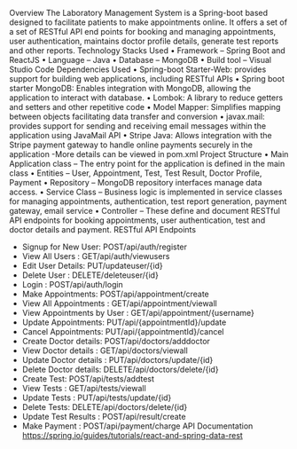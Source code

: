 Overview
The Laboratory Management System is a Spring-boot based designed to facilitate patients to make appointments online.
It offers a set of a set of RESTful API end points for booking and managing appointments, user authentication, maintains doctor profile details, 
generate test reports and other reports.
	Technology Stacks Used
•		Framework – Spring Boot and ReactJS
•		Language – Java
•		Database – MongoDB
•		Build tool – Visual Studio Code
	Dependencies Used
•		Spring-boot Starter-Web: provides support for building web applications, including RESTful APIs
•		Spring boot starter MongoDB: Enables integration with MongoDB, allowing the application to interact with database.
•		Lombok: A library to reduce getters and setters and other repetitive code
•		Model Mapper: Simplifies mapping between objects facilitating data transfer and conversion
•		javax.mail: provides support for sending and receiving email messages within the application using JavaMail API
•		Stripe Java: Allows integration with the Stripe payment gateway to handle online payments securely in the application
-More details can be viewed in pom.xml
Project Structure
•	Main Application class – The entry point for the application is defined in the main class
•	Entities – User, Appointment, Test, Test Result, Doctor Profile, Payment
•	Repository – MongoDB repository interfaces manage data access.
•	Service Class – Business logic is implemented in service classes for managing appointments, authentication, test report generation, payment gateway, email service
•	Controller – These define and document RESTful API endpoints for booking appointments, user authentication, test and doctor details and payment.
RESTful API Endpoints
-	Signup for New User: POST/api/auth/register
-	View All Users : GET/api/auth/viewusers
-	Edit User Details: PUT/updateuser/{id}
-	Delete User : DELETE/deleteuser/{id}
-	Login : POST/api/auth/login
-	Make Appointments: POST/api/appointment/create
-	View All Appointments : GET/api/appointment/viewall
-	View Appointments by User : GET/api/appointment/{username}
-	Update Appointments: PUT/api/{appointmentId}/update
-	Cancel Appointments: PUT/api/{appointmentId}/cancel
-	Create Doctor details: POST/api/doctors/adddoctor
-	View Doctor details : GET/api/doctors/viewall
-	Update Doctor details : PUT/api/doctors/update/{id}
-	Delete Doctor details: DELETE/api/doctors/delete/{id}
-	Create Test: POST/api/tests/addtest
-	View Tests : GET/api/tests/viewall
-	Update Tests : PUT/api/tests/update/{id}
-	Delete Tests: DELETE/api/doctors/delete/{id}
-	Update Test Results : POST/api/result/create
-	Make Payment : POST/api/payment/charge
API Documentation
https://spring.io/guides/tutorials/react-and-spring-data-rest

